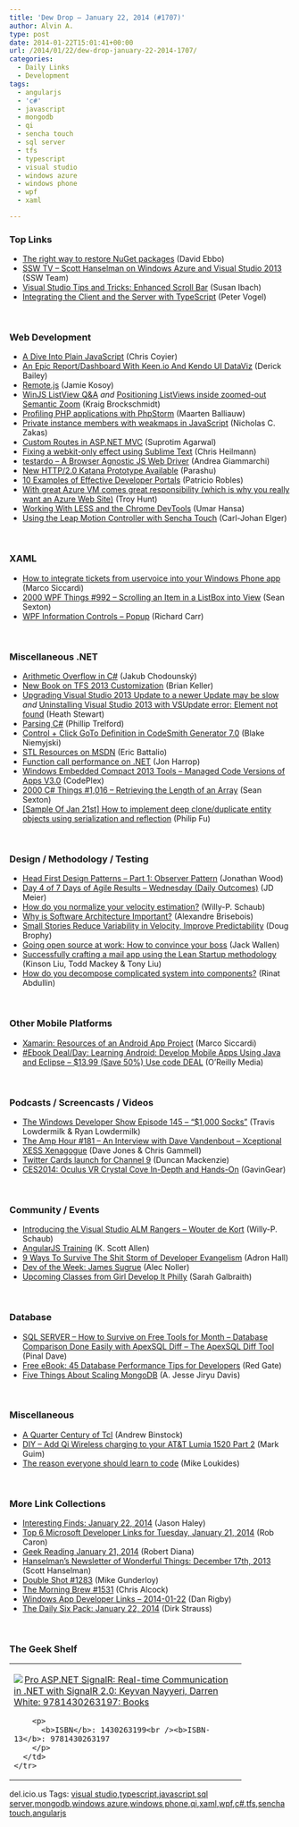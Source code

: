 ```yaml
---
title: 'Dew Drop – January 22, 2014 (#1707)'
author: Alvin A.
type: post
date: 2014-01-22T15:01:41+00:00
url: /2014/01/22/dew-drop-january-22-2014-1707/
categories:
  - Daily Links
  - Development
tags:
  - angularjs
  - 'c#'
  - javascript
  - mongodb
  - qi
  - sencha touch
  - sql server
  - tfs
  - typescript
  - visual studio
  - windows azure
  - windows phone
  - wpf
  - xaml

---
```

### <a name="top"></a>Top Links

  * <a href="http://feedproxy.google.com/~r/DavidEbbo/~3/Am4u2V1ur7M/the-right-way-to-restore-nuget-packages.html" target="_blank">The right way to restore NuGet packages</a> (David Ebbo)
  * <a href="http://tv.ssw.com/4975/scott-hanselman-windows-azure-visual-studio-2013" target="_blank">SSW TV &#8211; Scott Hanselman on Windows Azure and Visual Studio 2013</a> (SSW Team)
  * <a href="http://blogs.msdn.com/b/cdnstudents/archive/2014/01/21/visual-studio-tips-and-tricks-enhanced-scroll-bar.aspx" target="_blank">Visual Studio Tips and Tricks: Enhanced Scroll Bar</a> (Susan Ibach)
  * <a href="http://visualstudiomagazine.com/articles/2014/01/01/integrating-the-client-and-the-server-with-typescript.aspx" target="_blank">Integrating the Client and the Server with TypeScript</a> (Peter Vogel)

&nbsp;

### <a name="web"></a>Web Development

  * <a href="http://blog.adtile.me/2014/01/16/a-dive-into-plain-javascript/" target="_blank">A Dive Into Plain JavaScript</a> (Chris Coyier)
  * <a href="http://feedproxy.google.com/~r/LosTechies/~3/mUaNuW6yNDY/" target="_blank">An Epic Report/Dashboard With Keen.io And Kendo UI DataViz</a> (Derick Bailey)
  * <a href="http://feedproxy.google.com/~r/Creativejs/~3/vaGTX1U2V7k/" target="_blank">Remote.js</a> (Jamie Kosoy)
  * <a href="http://kraigbrockschmidt.com/blog/?p=1259" target="_blank">WinJS ListView Q&A</a> _and_ <a href="http://kraigbrockschmidt.com/blog/?p=1253" target="_blank">Positioning ListViews inside zoomed-out Semantic Zoom</a> (Kraig Brockschmidt)
  * <a href="http://blog.jetbrains.com/phpstorm/2014/01/profiling-php-applications-with-phpstorm/?utm_source=rss&utm_medium=rss&utm_campaign=profiling-php-applications-with-phpstorm" target="_blank">Profiling PHP applications with PhpStorm</a> (Maarten Balliauw)
  * <a href="http://feedproxy.google.com/~r/nczonline/~3/4mjFCh_vInY/" target="_blank">Private instance members with weakmaps in JavaScript</a> (Nicholas C. Zakas)
  * <a href="http://feedproxy.google.com/~r/netCurryRecentArticles/~3/VbzoEhHuKC0/ShowArticle.aspx" target="_blank">Custom Routes in ASP.NET MVC</a> (Suprotim Agarwal)
  * <a href="http://christianheilmann.com/2014/01/22/fixing-a-webkit-only-effect-using-sublime-text/" target="_blank">Fixing a webkit-only effect using Sublime Text</a> (Chris Heilmann)
  * <a href="http://feedproxy.google.com/~r/WebReflection/~3/mqLdEA0IRiI/testardo-browser-agnostic-js-web-driver.html" target="_blank">testardo &#8211; A Browser Agnostic JS Web Driver</a> (Andrea Giammarchi)
  * <a href="http://msopentech.com/blog/2014/01/21/new-http2-0-katana-prototype-available/" target="_blank">New HTTP/2.0 Katana Prototype Available</a> (Parashu)
  * <a href="http://feedproxy.google.com/~r/ProgrammableWeb/~3/GurTsKsujTU/" target="_blank">10 Examples of Effective Developer Portals</a> (Patricio Robles)
  * <a href="http://feedproxy.google.com/~r/TroyHunt/~3/OlPzNafFnYY/with-great-azure-vm-comes-great.html" target="_blank">With great Azure VM comes great responsibility (which is why you really want an Azure Web Site)</a> (Troy Hunt)
  * <a href="http://feedproxy.google.com/~r/nettuts/~3/0ss1gz9_E0g/" target="_blank">Working With LESS and the Chrome DevTools</a> (Umar Hansa)
  * <a href="http://feedproxy.google.com/~r/extblog/~3/1dsrWm4gOe0/" target="_blank">Using the Leap Motion Controller with Sencha Touch</a> (Carl-Johan Elger)

&nbsp;

### <a name="silverlight"></a>XAML

  * <a href="http://msicc.net/?p=3957" target="_blank">How to integrate tickets from uservoice into your Windows Phone app</a> (Marco Siccardi)
  * <a href="http://wpf.2000things.com/2014/01/22/992-scrolling-an-item-in-a-listbox-into-view/" target="_blank">2000 WPF Things #992 – Scrolling an Item in a ListBox into View</a> (Sean Sexton)
  * <a href="http://feedproxy.google.com/~r/BlackwaspLatestAdditions/~3/_nqPY5dE6NY/RSSLanding.aspx" target="_blank">WPF Information Controls &#8211; Popup</a> (Richard Carr)

&nbsp;

### <a name="dotnet"></a>Miscellaneous .NET

  * <a href="http://chodounsky.net/2014/01/22/arithmetic-overflow-in-c-number/" target="_blank">Arithmetic Overflow in C#</a> (Jakub Chodounský)
  * <a href="http://blogs.msdn.com/b/briankel/archive/2014/01/21/new-book-on-tfs-2013-customization.aspx" target="_blank">New Book on TFS 2013 Customization</a> (Brian Keller)
  * <a href="http://blogs.msdn.com/b/heaths/archive/2014/01/21/upgrading-visual-studio-2013-update-to-a-newer-update-may-be-slow.aspx" target="_blank">Upgrading Visual Studio 2013 Update to a newer Update may be slow</a> _and_ <a href="http://blogs.msdn.com/b/heaths/archive/2014/01/21/uninstalling-visual-studio-2013-with-vsupdate-error-element-not-found.aspx" target="_blank">Uninstalling Visual Studio 2013 with VSUpdate error: Element not found</a> (Heath Stewart)
  * <a href="http://trelford.com/blog/post/parsecsharp.aspx" target="_blank">Parsing C#</a> (Phillip Trelford)
  * <a href="http://community.codesmithtools.com/CodeSmith_Official_7/b/announcements/archive/2014/01/21/Control-_2B00_-Click-GoTo-Definition-in-CodeSmith-Generator-7.0.aspx" target="_blank">Control + Click GoTo Definition in CodeSmith Generator 7.0</a> (Blake Niemyjski)
  * <a href="http://blogs.msdn.com/b/vcblog/archive/2014/01/21/stl-resources-on-msdn.aspx" target="_blank">STL Resources on MSDN</a> (Eric Battalio)
  * <a href="http://fsharpnews.blogspot.com/2014/01/function-call-performance-on-net.html" target="_blank">Function call performance on .NET</a> (Jon Harrop)
  * <a href="https://compact2013tools.codeplex.com/" target="_blank">Windows Embedded Compact 2013 Tools &#8211; Managed Code Versions of Apps V3.0</a> (CodePlex)
  * <a href="http://csharp.2000things.com/2014/01/22/1016-retrieving-the-length-of-an-array/" target="_blank">2000 C# Things #1,016 – Retrieving the Length of an Array</a> (Sean Sexton)
  * <a href="http://blogs.msdn.com/b/codefx/archive/2014/01/22/sample-of-jan-21st-how-to-implement-deep-clone-duplicate-entity-objects-using-serialization-and-reflection.aspx" target="_blank">[Sample Of Jan 21st] How to implement deep clone/duplicate entity objects using serialization and reflection</a> (Philip Fu)

&nbsp;

### <a name="design"></a>Design / Methodology / Testing

  * <a href="http://wintellect.com/blogs/jwood/head-first-design-patterns---part-1-observer-pattern" target="_blank">Head First Design Patterns &#8211; Part 1: Observer Pattern</a> (Jonathan Wood)
  * <a href="http://feedproxy.google.com/~r/jmeier/~3/tPccqb-caV8/day-4-of-7-days-of-agile-results-wednesday-daily-outcomes.aspx" target="_blank">Day 4 of 7 Days of Agile Results &#8211; Wednesday (Daily Outcomes)</a> (JD Meier)
  * <a href="http://blogs.msdn.com/b/willy-peter_schaub/archive/2014/01/21/how-do-you-normalise-your-velocity-estimation.aspx" target="_blank">How do you normalize your velocity estimation?</a> (Willy-P. Schaub)
  * <a href="http://alexandrebrisebois.wordpress.com/2014/01/21/why-is-software-architecture-important/" target="_blank">Why is Software Architecture Important?</a> (Alexandre Brisebois)
  * <a href="http://feedproxy.google.com/~r/LeadingAgile/~3/KxdaUY8Pl98/" target="_blank">Small Stories Reduce Variability in Velocity, Improve Predictability</a> (Doug Brophy)
  * <a href="http://blog.pluralsight.com/open-source-at-work" target="_blank">Going open source at work: How to convince your boss</a> (Jack Wallen)
  * <a href="http://blogs.msdn.com/b/officeapps/archive/2014/01/21/successfully-crafting-a-mail-app-using-the-lean-startup-methodology.aspx" target="_blank">Successfully crafting a mail app using the Lean Startup methodology</a> (Kinson Liu, Todd Mackey & Tony Liu)
  * <a href="http://feeds.abdullin.com/~r/RinatAbdullin/~3/YbzQSpyiFK4/how-do-you-decompose-complicated-system-into-components.html" target="_blank">How do you decompose complicated system into components?</a> (Rinat Abdullin)

&nbsp;

### <a name="mobile"></a>Other Mobile Platforms

  * <a href="http://java.dzone.com/articles/xamarin-resources-android-app" target="_blank">Xamarin: Resources of an Android App Project</a> (Marco Siccardi)
  * <a href="http://feedproxy.google.com/~r/oreilly/news/~3/Pi5pOhWMki8/0636920023456.do" target="_blank">#Ebook Deal/Day: Learning Android: Develop Mobile Apps Using Java and Eclipse &#8211; $13.99 (Save 50%) Use code DEAL</a> (O&#8217;Reilly Media)

&nbsp;

### <a name="podcasts"></a>Podcasts / Screencasts / Videos

  * <a href="http://windowsdevelopershow.com/2014/01/episode-145-1000-socks/?utm_source=rss&utm_medium=rss&utm_campaign=episode-145-1000-socks" target="_blank">The Windows Developer Show Episode 145 – “$1,000 Socks”</a> (Travis Lowdermilk & Ryan Lowdermilk)
  * <a href="http://feedproxy.google.com/~r/TheAmpHour/~3/KSvry14tOFc/" target="_blank">The Amp Hour #181 – An Interview with Dave Vandenbout – Xceptional XESS Xenagogue</a> (Dave Jones & Chris Gammell)
  * <a href="http://channel9.msdn.com/Blogs/C9Team/Twitter-Cards" target="_blank">Twitter Cards launch for Channel 9</a> (Duncan Mackenzie)
  * <a href="http://channel9.msdn.com/Blogs/Windows-Blog/CES2014-Oculus-VR-Crystal-Cove-In-Depth-and-Hands-On" target="_blank">CES2014: Oculus VR Crystal Cove In-Depth and Hands-On</a> (GavinGear)

&nbsp;

### <a name="events"></a>Community / Events

  * <a href="http://blogs.msdn.com/b/willy-peter_schaub/archive/2014/01/21/introducing-the-visual-studio-alm-rangers-wouter-de-kort.aspx" target="_blank">Introducing the Visual Studio ALM Rangers – Wouter de Kort</a> (Willy-P. Schaub)
  * <a href="http://odetocode.com/blogs/scott/archive/2014/01/21/angularjs-training.aspx" target="_blank">AngularJS Training</a> (K. Scott Allen)
  * <a href="http://feedproxy.google.com/~r/CloudAve/~3/om2NgSqpJbs/" target="_blank">9 Ways To Survive The Shit Storm of Developer Evangelism</a> (Adron Hall)
  * <a href="http://feeds.dzone.com/~r/zones/architects/~3/NyoZSQQVkQQ/dev-week-james-sugrue" target="_blank">Dev of the Week: James Sugrue</a> (Alec Noller)
  * <a href="http://www.geekadelphia.com/2014/01/21/upcoming-classes-from-girl-develop-it-philly/" target="_blank">Upcoming Classes from Girl Develop It Philly</a> (Sarah Galbraith)

&nbsp;

### <a name="sql"></a>Database

  * <a href="http://blog.sqlauthority.com/2014/01/22/sql-server-how-to-survive-on-free-tools-for-month-database-comparison-done-easily-with-apexsql-diff-the-apexsql-diff-tool/" target="_blank">SQL SERVER – How to Survive on Free Tools for Month – Database Comparison Done Easily with ApexSQL Diff – The ApexSQL Diff Tool</a> (Pinal Dave)
  * <a href="http://www.red-gate.com/products/sql-development/sql-prompt/entrypage/sql-performance-tips-ebook" target="_blank">Free eBook: 45 Database Performance Tips for Developers</a> (Red Gate)
  * <a href="http://java.dzone.com/articles/five-things-about-scaling" target="_blank">Five Things About Scaling MongoDB</a> (A. Jesse Jiryu Davis)

&nbsp;

### <a name="misc"></a>Miscellaneous

  * <a href="http://www.drdobbs.com/architecture-and-design/a-quarter-century-of-tcl/240165482" target="_blank">A Quarter Century of Tcl</a> (Andrew Binstock)
  * <a href="http://feedproxy.google.com/~r/wmexperts/~3/7B3CNYp2zr8/story01.htm" target="_blank">DIY &#8211; Add Qi Wireless charging to your AT&T Lumia 1520 Part 2</a> (Mark Guim)
  * <a href="http://feedproxy.google.com/~r/oreilly/news/~3/jl4BaLR5BAc/the-reason-everyone-should-learn-to-code.html" target="_blank">The reason everyone should learn to code</a> (Mike Loukides)

&nbsp;

### <a name="links"></a>More Link Collections

  * <a href="http://jasonhaley.com/blog/post/2014/01/22/Interesting-Finds-January-22-2014.aspx" target="_blank">Interesting Finds: January 22, 2014</a> (Jason Haley)
  * <a href="http://blogs.msdn.com/b/robcaron/archive/2014/01/21/top-6-microsoft-developer-links-for-tuesday-january-21-2014.aspx" target="_blank">Top 6 Microsoft Developer Links for Tuesday, January 21, 2014</a> (Rob Caron)
  * <a href="http://feeds.regulargeek.com/~r/RegularGeek/~3/py7NSLYjBu0/" target="_blank">Geek Reading January 21, 2014</a> (Robert Diana)
  * <a href="http://feeds.hanselman.com/~/54767665/0/scotthanselman~Hanselmans-Newsletter-of-Wonderful-Things-December-th.aspx" target="_blank">Hanselman&#8217;s Newsletter of Wonderful Things: December 17th, 2013</a> (Scott Hanselman)
  * <a href="http://afreshcup.com/home/2014/1/22/double-shot-1283.html" target="_blank">Double Shot #1283</a> (Mike Gunderloy)
  * <a href="http://feedproxy.google.com/~r/ReflectivePerspective/~3/hMQMyWrEDZ8/" target="_blank">The Morning Brew #1531</a> (Chris Alcock)
  * <a href="http://feedproxy.google.com/~r/DanRigby/~3/rMFW3PNRNK8/" target="_blank">Windows App Developer Links &#8211; 2014-01-22</a> (Dan Rigby)
  * <a href="http://feeds.feedblitz.com/~/54777881/0/dirkstrauss~The-Daily-Six-Pack-January" target="_blank">The Daily Six Pack: January 22, 2014</a> (Dirk Strauss)

&nbsp;

### <a name="shelf"></a>The Geek Shelf

<div id="scid:7dc1bd33-94bd-46fd-a20b-0131235bcd47:bc5c6f41-ed35-4ea2-ae20-c9afa066b343" class="wlWriterEditableSmartContent" style="float: none; padding-bottom: 0px; padding-top: 0px; padding-left: 0px; margin: 0px; display: inline; padding-right: 0px">
  <table cellspacing="0" cellpadding="2" width="400" border="0" unselectable="on">
    <tr>
      <td valign="top" width="400">
        <p>
          <a title="Pro ASP.NET SignalR: Real-time Communication in .NET with SignalR 2.0: Keyvan Nayyeri, Darren White: 9781430263197: Books" href="http://www.amazon.com/exec/obidos/ASIN/1430263199/alvinashcraft-20"><img data-recalc-dims="1" decoding="async" src="https://i0.wp.com/images.amazon.com/images/P/1430263199.01.MZZZZZZZ.jpg?w=660" border="0" align="left" style="float:left" />Pro ASP.NET SignalR: Real-time Communication in .NET with SignalR 2.0: Keyvan Nayyeri, Darren White: 9781430263197: Books</a>
        </p>
        
        <p>
          <b>ISBN</b>: 1430263199<br /><b>ISBN-13</b>: 9781430263197
        </p>
      </td>
    </tr>
  </table>
</div>

<div id="scid:0767317B-992E-4b12-91E0-4F059A8CECA8:c6db3b85-c912-47b8-a57b-dd6275c93700" class="wlWriterEditableSmartContent" style="float: none; padding-bottom: 0px; padding-top: 0px; padding-left: 0px; margin: 0px; display: inline; padding-right: 0px">
  del.icio.us Tags: <a href="http://del.icio.us/popular/visual+studio" rel="tag">visual studio</a>,<a href="http://del.icio.us/popular/typescript" rel="tag">typescript</a>,<a href="http://del.icio.us/popular/javascript" rel="tag">javascript</a>,<a href="http://del.icio.us/popular/sql+server" rel="tag">sql server</a>,<a href="http://del.icio.us/popular/mongodb" rel="tag">mongodb</a>,<a href="http://del.icio.us/popular/windows+azure" rel="tag">windows azure</a>,<a href="http://del.icio.us/popular/windows+phone" rel="tag">windows phone</a>,<a href="http://del.icio.us/popular/qi" rel="tag">qi</a>,<a href="http://del.icio.us/popular/xaml" rel="tag">xaml</a>,<a href="http://del.icio.us/popular/wpf" rel="tag">wpf</a>,<a href="http://del.icio.us/popular/c%23" rel="tag">c#</a>,<a href="http://del.icio.us/popular/tfs" rel="tag">tfs</a>,<a href="http://del.icio.us/popular/sencha+touch" rel="tag">sencha touch</a>,<a href="http://del.icio.us/popular/angularjs" rel="tag">angularjs</a>
</div>